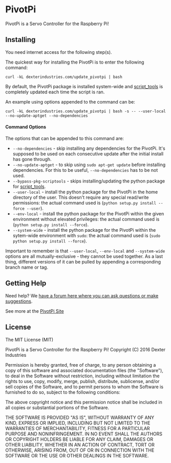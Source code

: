 # PivotPi

PivotPi is a Servo Controller for the Raspberry Pi!

## Installing

You need internet access for the following step(s).

The quickest way for installing the PivotPi is to enter the following command:
```
curl -kL dexterindustries.com/update_pivotpi | bash
```

By default, the PivotPi package is installed system-wide and [script_tools](https://github.com/DexterInd/script_tools) is completely updated each time the script is ran.

An example using options appended to the command can be:
```
curl -kL dexterindustries.com/update_pivotpi | bash -s -- --user-local --no-update-aptget --no-dependencies
```

#### Command Options

The options that can be appended to this command are:

* `--no-dependencies` - skip installing any dependencies for the PivotPi. It's supposed to be used on each consecutive update after the initial install has gone through.
* `--no-update-aptget` - to skip using `sudo apt-get update` before installing dependencies. For this to be useful, `--no-dependencies` has to be not used.
* `--bypass-pkg-scriptools` - skips installing/updating the python package for  [script_tools](https://github.com/DexterInd/script_tools).
* `--user-local` - install the python package for the PivotPi in the home directory of the user. This doesn't require any special read/write permissions: the actual command used is (`python setup.py install --force --user`).
* `--env-local` - install the python package for the PivotPi within the given environment without elevated privileges: the actual command used is (`python setup.py install --force`).
* `--system-wide` - install the python package for the PivotPi within the sytem-wide environment with `sudo`: the actual command used is (`sudo python setup.py install --force`).

Important to remember is that `--user-local`, `--env-local` and `--system-wide` options are all mutually-exclusive - they cannot be used together.
As a last thing, different versions of it can be pulled by appending a corresponding branch name or tag.

## Getting Help

Need help? We [have a forum here where you can ask questions or make suggestions](http://forum.dexterindustries.com/c/pivotpi-servo-controller-for-raspberry-pi).

See more at the [PivotPi Site](https://www.dexterindustries.com/pivotpi/)

## License

The MIT License (MIT)

PivotPi is a Servo Controller for the Raspberry Pi!
Copyright (C) 2016  Dexter Industries

Permission is hereby granted, free of charge, to any person obtaining a copy
of this software and associated documentation files (the "Software"), to deal
in the Software without restriction, including without limitation the rights
to use, copy, modify, merge, publish, distribute, sublicense, and/or sell
copies of the Software, and to permit persons to whom the Software is
furnished to do so, subject to the following conditions:

The above copyright notice and this permission notice shall be included in
all copies or substantial portions of the Software.

THE SOFTWARE IS PROVIDED "AS IS", WITHOUT WARRANTY OF ANY KIND, EXPRESS OR
IMPLIED, INCLUDING BUT NOT LIMITED TO THE WARRANTIES OF MERCHANTABILITY,
FITNESS FOR A PARTICULAR PURPOSE AND NONINFRINGEMENT. IN NO EVENT SHALL THE
AUTHORS OR COPYRIGHT HOLDERS BE LIABLE FOR ANY CLAIM, DAMAGES OR OTHER
LIABILITY, WHETHER IN AN ACTION OF CONTRACT, TORT OR OTHERWISE, ARISING FROM,
OUT OF OR IN CONNECTION WITH THE SOFTWARE OR THE USE OR OTHER DEALINGS IN
THE SOFTWARE.
